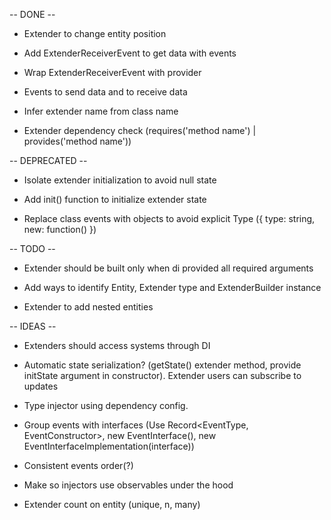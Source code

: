 -- DONE --  
- Extender to change entity position  

- Add ExtenderReceiverEvent to get data with events  

- Wrap ExtenderReceiverEvent with provider  

- Events to send data and to receive data  
 
- Infer extender name from class name  

- Extender dependency check (requires('method name') | provides('method name'))  

-- DEPRECATED --  
- Isolate extender initialization to avoid null state  

- Add init() function to initialize extender state  

- Replace class events with objects to avoid explicit Type ({ type: string, new: function() })  



-- TODO --

- Extender should be built only when di provided all required arguments  

- Add ways to identify Entity, Extender type and ExtenderBuilder instance  

- Extender to add nested entities  



-- IDEAS --  
- Extenders should access systems through DI   

- Automatic state serialization? (getState() extender method, provide initState argument in constructor). 
Extender users can subscribe to updates  

- Type injector using dependency config.  

- Group events with interfaces (Use Record<EventType, EventConstructor>, new EventInterface(), new EventInterfaceImplementation(interface))  

- Consistent events order(?)  

- Make so injectors use observables under the hood  

- Extender count on entity (unique, n, many)  
